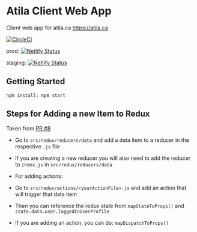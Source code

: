# Atila Client Web App

Client web app for atila.ca
https://atila.ca


[![CircleCI](https://circleci.com/gh/ademidun/atila-client-web-app.svg?style=svg&circle-token=7f1494d7537588626045fead3cab8d7d70c1bc38)](https://circleci.com/gh/ademidun/atila-client-web-app)

prod: [![Netlify Status](https://api.netlify.com/api/v1/badges/837e9c44-3040-4460-a90e-d93d4a49f54a/deploy-status)](https://app.netlify.com/sites/atila/deploys)

staging: [![Netlify Status](https://api.netlify.com/api/v1/badges/ed4f5b21-da47-4094-8e41-89e49a620f55/deploy-status)](https://app.netlify.com/sites/atila-staging/deploys)

## Getting Started

`npm install; npm start`

## Steps for Adding a new Item to Redux

Taken from [PR #8](https://github.com/ademidun/atila-client-web-app/pull/8/files)

- Go to `src/redux/reducers/data` and add a data item to a reducer in the respective `.js` file
- If you are creating a new reducer you will also need to add the reducer to `index.js` in `src/redux/reducers/data`


- For adding actions:
- Go to `src/redux/actions/<yourActionFile>.js` and add an action that will trigger that data item

- Then you can reference the redux state from `mapStateToProps()` and `state.data.user.loggedInUserProfile`
- If you are adding an action, you can do: `mapDispatchToProps()`